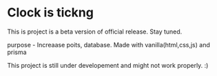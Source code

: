 # Clock is tickng

This is project is a beta version of official release. Stay tuned.
 
purpose -  Increaase poits, database. Made with vanilla(html,css,js) and prisma

This project is still under developement and might not work properly.  :)
